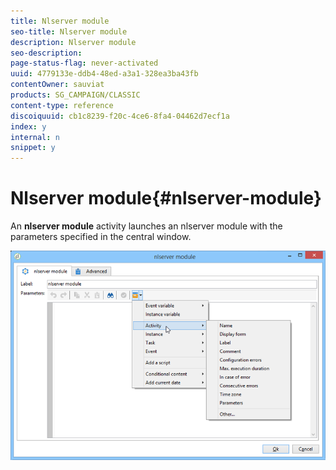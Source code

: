 ```yaml
---
title: Nlserver module
seo-title: Nlserver module
description: Nlserver module
seo-description: 
page-status-flag: never-activated
uuid: 4779133e-ddb4-48ed-a3a1-328ea3ba43fb
contentOwner: sauviat
products: SG_CAMPAIGN/CLASSIC
content-type: reference
discoiquuid: cb1c8239-f20c-4ce6-8fa4-04462d7ecf1a
index: y
internal: n
snippet: y
---
```


# Nlserver module{#nlserver-module}

An **nlserver module** activity launches an nlserver module with the parameters specified in the central window.

![](assets/nlserver_module_edit.png)

